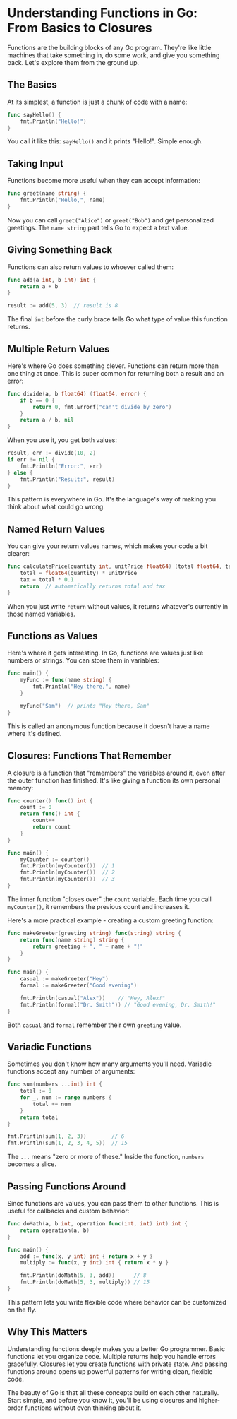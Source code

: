 # Understanding Functions in Go: From Basics to Closures

Functions are the building blocks of any Go program. They're like little machines that take something in, do some work, and give you something back. Let's explore them from the ground up.

## The Basics

At its simplest, a function is just a chunk of code with a name:

```go
func sayHello() {
    fmt.Println("Hello!")
}
```

You call it like this: `sayHello()` and it prints "Hello!". Simple enough.

## Taking Input

Functions become more useful when they can accept information:

```go
func greet(name string) {
    fmt.Println("Hello,", name)
}
```

Now you can call `greet("Alice")` or `greet("Bob")` and get personalized greetings. The `name string` part tells Go to expect a text value.

## Giving Something Back

Functions can also return values to whoever called them:

```go
func add(a int, b int) int {
    return a + b
}

result := add(5, 3)  // result is 8
```

The final `int` before the curly brace tells Go what type of value this function returns.

## Multiple Return Values

Here's where Go does something clever. Functions can return more than one thing at once. This is super common for returning both a result and an error:

```go
func divide(a, b float64) (float64, error) {
    if b == 0 {
        return 0, fmt.Errorf("can't divide by zero")
    }
    return a / b, nil
}
```

When you use it, you get both values:

```go
result, err := divide(10, 2)
if err != nil {
    fmt.Println("Error:", err)
} else {
    fmt.Println("Result:", result)
}
```

This pattern is everywhere in Go. It's the language's way of making you think about what could go wrong.

## Named Return Values

You can give your return values names, which makes your code a bit clearer:

```go
func calculatePrice(quantity int, unitPrice float64) (total float64, tax float64) {
    total = float64(quantity) * unitPrice
    tax = total * 0.1
    return  // automatically returns total and tax
}
```

When you just write `return` without values, it returns whatever's currently in those named variables.

## Functions as Values

Here's where it gets interesting. In Go, functions are values just like numbers or strings. You can store them in variables:

```go
func main() {
    myFunc := func(name string) {
        fmt.Println("Hey there,", name)
    }

    myFunc("Sam")  // prints "Hey there, Sam"
}
```

This is called an anonymous function because it doesn't have a name where it's defined.

## Closures: Functions That Remember

A closure is a function that "remembers" the variables around it, even after the outer function has finished. It's like giving a function its own personal memory:

```go
func counter() func() int {
    count := 0
    return func() int {
        count++
        return count
    }
}

func main() {
    myCounter := counter()
    fmt.Println(myCounter())  // 1
    fmt.Println(myCounter())  // 2
    fmt.Println(myCounter())  // 3
}
```

The inner function "closes over" the `count` variable. Each time you call `myCounter()`, it remembers the previous count and increases it.

Here's a more practical example - creating a custom greeting function:

```go
func makeGreeter(greeting string) func(string) string {
    return func(name string) string {
        return greeting + ", " + name + "!"
    }
}

func main() {
    casual := makeGreeter("Hey")
    formal := makeGreeter("Good evening")

    fmt.Println(casual("Alex"))    // "Hey, Alex!"
    fmt.Println(formal("Dr. Smith")) // "Good evening, Dr. Smith!"
}
```

Both `casual` and `formal` remember their own `greeting` value.

## Variadic Functions

Sometimes you don't know how many arguments you'll need. Variadic functions accept any number of arguments:

```go
func sum(numbers ...int) int {
    total := 0
    for _, num := range numbers {
        total += num
    }
    return total
}

fmt.Println(sum(1, 2, 3))        // 6
fmt.Println(sum(1, 2, 3, 4, 5))  // 15
```

The `...` means "zero or more of these." Inside the function, `numbers` becomes a slice.

## Passing Functions Around

Since functions are values, you can pass them to other functions. This is useful for callbacks and custom behavior:

```go
func doMath(a, b int, operation func(int, int) int) int {
    return operation(a, b)
}

func main() {
    add := func(x, y int) int { return x + y }
    multiply := func(x, y int) int { return x * y }

    fmt.Println(doMath(5, 3, add))      // 8
    fmt.Println(doMath(5, 3, multiply)) // 15
}
```

This pattern lets you write flexible code where behavior can be customized on the fly.

## Why This Matters

Understanding functions deeply makes you a better Go programmer. Basic functions let you organize code. Multiple returns help you handle errors gracefully. Closures let you create functions with private state. And passing functions around opens up powerful patterns for writing clean, flexible code.

The beauty of Go is that all these concepts build on each other naturally. Start simple, and before you know it, you'll be using closures and higher-order functions without even thinking about it.
